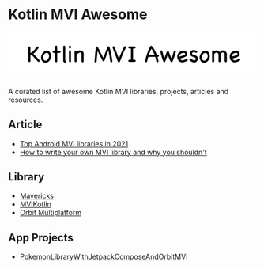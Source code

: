 # Kotlin MVI Awesome

![](resource/Kotlin-MVI-Awesome.png)

A curated list of awesome Kotlin MVI libraries, projects, articles and resources.

## Article

- [Top Android MVI libraries in 2021
](https://appmattus.medium.com/top-android-mvi-libraries-in-2021-de1afe890f27)
- [How to write your own MVI library and why you shouldn't](https://www.youtube.com/watch?v=E6obYmkkdko)

## Library

- [Mavericks](https://github.com/airbnb/mavericks)
- [MVIKotlin](https://github.com/badoo/MVIKotlin)
- [Orbit Multiplatform](https://github.com/orbit-mvi/orbit-mvi)

## App Projects

- [PokemonLibraryWithJetpackComposeAndOrbitMVI](https://github.com/kaleidot725/PokemonLibraryWIthJetpackComposeAndOrbitMVI)
